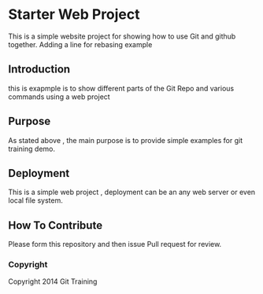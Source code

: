 # Starter Web Project
This is a simple website project for showing how to use Git and github together. Adding a line for rebasing example

## Introduction
this is exapmple is to show different parts of the Git Repo and various commands using a web project

## Purpose

As stated above , the main purpose is to provide simple examples for git training demo.

## Deployment

This is a simple web project , deployment can be an any web server or even local file system.

## How To Contribute

Please form this repository and then issue Pull request for review.

### Copyright
 
Copyright 2014 Git Training

